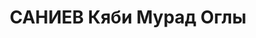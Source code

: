 ---
title: САНИЕВ Кяби Мурад Оглы
description: '1902 г.р., старший лейтенант, ком. роты 2 СП Азерб. 77 СД.

  арестован 13.08.1937.

  ВКВС - 13.10.1937, ВМН. Расстрелян 13.10.1937, Баку'
---